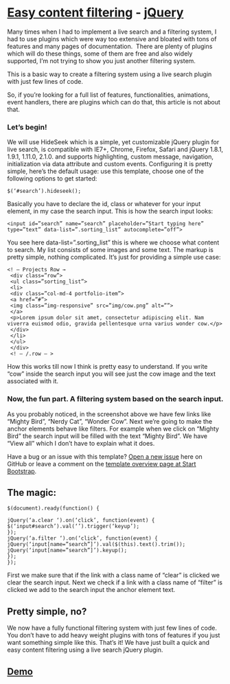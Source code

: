 # [Easy content filtering](http://agispas.com/easy_filtering_system) - [jQuery]()

Many times when I had to implement a live search and a filtering system, I had to use plugins which were way too extensive and bloated with tons of features and many pages of documentation. 
There are plenty of plugins which will do these things, some of them are free and also widely supported, I’m not trying to show you just another filtering system.

This is a  basic way to create a filtering system using a live search plugin with just few lines of code. 

So, if you’re looking for a full list of features, functionalities, animations, event handlers, there are plugins which can do that, this article is not about that.

### Let’s begin!

We will use HideSeek which is a simple, yet customizable jQuery plugin for live search, is compatible with IE7+, Chrome, Firefox, Safari and jQuery 1.8.1, 1.9.1, 1.11.0, 2.1.0. and supports highlighting, custom message, navigation, initialization via data attribute and custom events.
Configuring it is pretty simple, here’s the default usage: use this template, choose one of the following options to get started:
```
$(‘#search’).hideseek();
```
Basically you have to declare the id, class or whatever for your input element, in my case the search input.
This is how the search input looks:
```
<input id=”search” name=”search” placeholder=”Start typing here” type=”text” data-list=”.sorting_list” autocomplete=”off”>
```
You see here data-list=”.sorting_list” this is where we choose what content to search.
My list consists of some images and some text.
The markup is pretty simple, nothing complicated. It’s just for providing a simple use case:
```
<! — Projects Row →
 <div class=”row”>
 <ul class=”sorting_list”>
 <li>
 <div class=”col-md-4 portfolio-item”>
 <a href=”#”>
 <img class=”img-responsive” src=”img/cow.png” alt=””>
 </a>
 <p>Lorem ipsum dolor sit amet, consectetur adipiscing elit. Nam viverra euismod odio, gravida pellentesque urna varius wonder cow.</p>
 </div>
 </li>
 </ul>
 </div>
 <! — /.row — >
 ```
How this works till now I think is pretty easy to understand. If you write “cow” inside the search input you will see just the cow image and the text associated with it.

### Now, the fun part. A filtering system based on the search input.
As you probably noticed, in the screenshot above we have few links like “Mighty Bird”, “Nerdy Cat”, “Wonder Cow”.
Next we’re going to make the anchor elements behave like filters. For example when we click on “Mighty Bird” the search input will be filled with the text “Mighty Bird”.
We have “View all” which I don’t have to explain what it does.

Have a bug or an issue with this template? [Open a new issue](https://github.com/IronSummitMedia/startbootstrap-2-col-portfolio/issues) here on GitHub or leave a comment on the [template overview page at Start Bootstrap](http://startbootstrap.com/template-overviews/2-col-portfolio/).

## The magic:
 ```
$(document).ready(function() {
 
 jQuery(‘a.clear ‘).on(‘click’, function(event) {
 $(‘input#search’).val(‘’).trigger(‘keyup’);
 });
 jQuery(‘a.filter ‘).on(‘click’, function(event) {
 jQuery(‘input[name=”search”]’).val($(this).text().trim());
 jQuery(‘input[name=”search”]’).keyup();
 });
});
 ```
First we make sure that if the link with a class name of “clear” is clicked we clear the search input.
Next we check if a link with a class name of “filter” is clicked we add to the search input the anchor element text.

## Pretty simple, no?

We now have a fully functional filtering system with just few lines of code. You don’t have to add heavy weight plugins with tons of features if you just want something simple like this.
That’s it! We have just built a quick and easy content filtering using a live search jQuery plugin.

## [Demo](http://agispas.com/easy_filtering_system)
